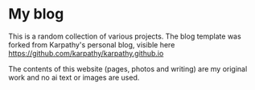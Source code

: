 # My blog

This is a random collection of various projects.
The blog template was forked from Karpathy's personal blog, visible here https://github.com/karpathy/karpathy.github.io

The contents of this website (pages, photos and writing) are my original work and no ai text or images are used.